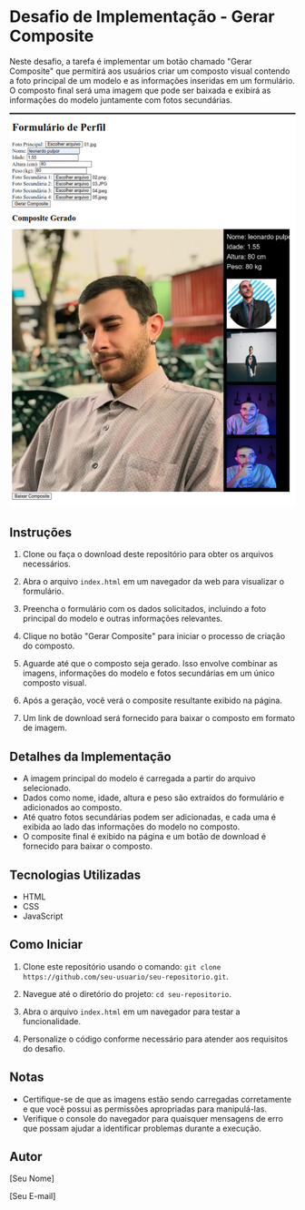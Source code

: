 # Desafio de Implementação - Gerar Composite

Neste desafio, a tarefa é implementar um botão chamado "Gerar Composite" que permitirá aos usuários criar um composto visual contendo a foto principal de um modelo e as informações inseridas em um formulário. O composto final será uma imagem que pode ser baixada e exibirá as informações do modelo juntamente com fotos secundárias.

![Exemplo de Imagem](imgs/captura.png)


## Instruções

1. Clone ou faça o download deste repositório para obter os arquivos necessários.

2. Abra o arquivo `index.html` em um navegador da web para visualizar o formulário.

3. Preencha o formulário com os dados solicitados, incluindo a foto principal do modelo e outras informações relevantes.

4. Clique no botão "Gerar Composite" para iniciar o processo de criação do composto.

5. Aguarde até que o composto seja gerado. Isso envolve combinar as imagens, informações do modelo e fotos secundárias em um único composto visual.

6. Após a geração, você verá o composite resultante exibido na página.

7. Um link de download será fornecido para baixar o composto em formato de imagem.

## Detalhes da Implementação

- A imagem principal do modelo é carregada a partir do arquivo selecionado.
- Dados como nome, idade, altura e peso são extraídos do formulário e adicionados ao composto.
- Até quatro fotos secundárias podem ser adicionadas, e cada uma é exibida ao lado das informações do modelo no composto.
- O composite final é exibido na página e um botão de download é fornecido para baixar o composto.

## Tecnologias Utilizadas

- HTML
- CSS
- JavaScript

## Como Iniciar

1. Clone este repositório usando o comando: `git clone https://github.com/seu-usuario/seu-repositorio.git`.

2. Navegue até o diretório do projeto: `cd seu-repositorio`.

3. Abra o arquivo `index.html` em um navegador para testar a funcionalidade.

4. Personalize o código conforme necessário para atender aos requisitos do desafio.

## Notas

- Certifique-se de que as imagens estão sendo carregadas corretamente e que você possui as permissões apropriadas para manipulá-las.
- Verifique o console do navegador para quaisquer mensagens de erro que possam ajudar a identificar problemas durante a execução.

## Autor

[Seu Nome]

[Seu E-mail]
